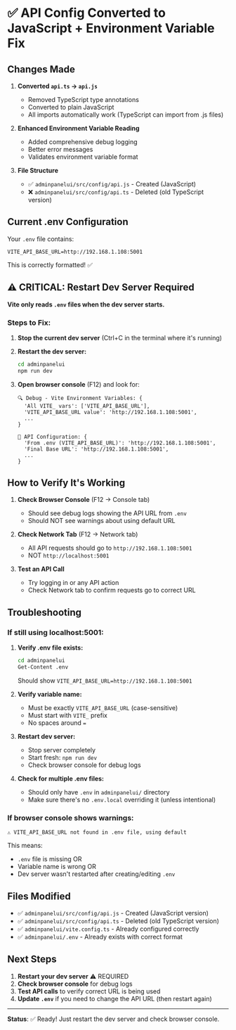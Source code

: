 # ✅ API Config Converted to JavaScript + Environment Variable Fix

## Changes Made

1. **Converted `api.ts` → `api.js`**
   - Removed TypeScript type annotations
   - Converted to plain JavaScript
   - All imports automatically work (TypeScript can import from .js files)

2. **Enhanced Environment Variable Reading**
   - Added comprehensive debug logging
   - Better error messages
   - Validates environment variable format

3. **File Structure**
   - ✅ `adminpanelui/src/config/api.js` - Created (JavaScript)
   - ❌ `adminpanelui/src/config/api.ts` - Deleted (old TypeScript version)

## Current .env Configuration

Your `.env` file contains:
```
VITE_API_BASE_URL=http://192.168.1.108:5001
```

This is correctly formatted! ✅

## ⚠️ CRITICAL: Restart Dev Server Required

**Vite only reads `.env` files when the dev server starts.**

### Steps to Fix:

1. **Stop the current dev server** (Ctrl+C in the terminal where it's running)

2. **Restart the dev server:**
   ```bash
   cd adminpanelui
   npm run dev
   ```

3. **Open browser console** (F12) and look for:
   ```
   🔍 Debug - Vite Environment Variables: {
     'All VITE_ vars': ['VITE_API_BASE_URL'],
     'VITE_API_BASE_URL value': 'http://192.168.1.108:5001',
     ...
   }
   
   🔧 API Configuration: {
     'From .env (VITE_API_BASE_URL)': 'http://192.168.1.108:5001',
     'Final Base URL': 'http://192.168.1.108:5001',
     ...
   }
   ```

## How to Verify It's Working

1. **Check Browser Console** (F12 → Console tab)
   - Should see debug logs showing the API URL from `.env`
   - Should NOT see warnings about using default URL

2. **Check Network Tab** (F12 → Network tab)
   - All API requests should go to `http://192.168.1.108:5001`
   - NOT `http://localhost:5001`

3. **Test an API Call**
   - Try logging in or any API action
   - Check Network tab to confirm requests go to correct URL

## Troubleshooting

### If still using localhost:5001:

1. **Verify .env file exists:**
   ```bash
   cd adminpanelui
   Get-Content .env
   ```
   Should show `VITE_API_BASE_URL=http://192.168.1.108:5001`

2. **Verify variable name:**
   - Must be exactly `VITE_API_BASE_URL` (case-sensitive)
   - Must start with `VITE_` prefix
   - No spaces around `=`

3. **Restart dev server:**
   - Stop server completely
   - Start fresh: `npm run dev`
   - Check browser console for debug logs

4. **Check for multiple .env files:**
   - Should only have `.env` in `adminpanelui/` directory
   - Make sure there's no `.env.local` overriding it (unless intentional)

### If browser console shows warnings:

```
⚠️ VITE_API_BASE_URL not found in .env file, using default
```

This means:
- `.env` file is missing OR
- Variable name is wrong OR
- Dev server wasn't restarted after creating/editing `.env`

## Files Modified

- ✅ `adminpanelui/src/config/api.js` - Created (JavaScript version)
- ✅ `adminpanelui/src/config/api.ts` - Deleted (old TypeScript version)
- ✅ `adminpanelui/vite.config.ts` - Already configured correctly
- ✅ `adminpanelui/.env` - Already exists with correct format

## Next Steps

1. **Restart your dev server** ⚠️ REQUIRED
2. **Check browser console** for debug logs
3. **Test API calls** to verify correct URL is being used
4. **Update `.env`** if you need to change the API URL (then restart again)

---

**Status**: ✅ Ready! Just restart the dev server and check browser console.

